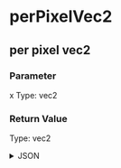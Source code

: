# perPixelVec2

## per pixel vec2

### Parameter

x
  Type: vec2

### Return Value

  Type: vec2

<details><summary>JSON</summary>

```
{
  "Type": "perPixelVec2",
  "Name": "per pixel vec2",
  "Category": 1,
  "InputPins": [
    {
      "Connection": null,
      "Id": "x",
      "Type": "vec2"
    }
  ],
  "OutputPins": [
    {
      "Id": "",
      "Type": "vec2"
    }
  ]
}
```

</details>

